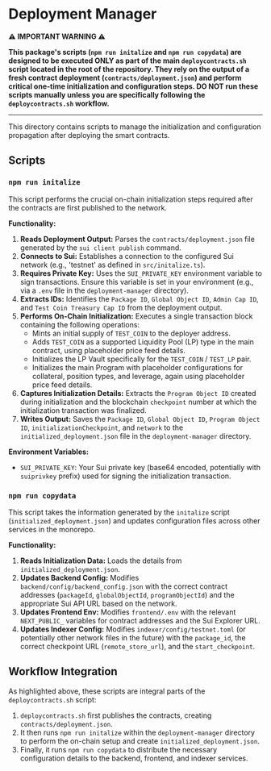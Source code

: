 # Deployment Manager

**⚠️ IMPORTANT WARNING ⚠️**

**This package's scripts (`npm run initalize` and `npm run copydata`) are designed to be executed ONLY as part of the main `deploycontracts.sh` script located in the root of the repository. They rely on the output of a fresh contract deployment (`contracts/deployment.json`) and perform critical one-time initialization and configuration steps. DO NOT run these scripts manually unless you are specifically following the `deploycontracts.sh` workflow.**

---

This directory contains scripts to manage the initialization and configuration propagation after deploying the smart contracts.

## Scripts

### `npm run initalize`

This script performs the crucial on-chain initialization steps required after the contracts are first published to the network.

**Functionality:**

1.  **Reads Deployment Output:** Parses the `contracts/deployment.json` file generated by the `sui client publish` command.
2.  **Connects to Sui:** Establishes a connection to the configured Sui network (e.g., 'testnet' as defined in `src/initalize.ts`).
3.  **Requires Private Key:** Uses the `SUI_PRIVATE_KEY` environment variable to sign transactions. Ensure this variable is set in your environment (e.g., via a `.env` file in the `deployment-manager` directory).
4.  **Extracts IDs:** Identifies the `Package ID`, `Global Object ID`, `Admin Cap ID`, and `Test Coin Treasury Cap ID` from the deployment output.
5.  **Performs On-Chain Initialization:** Executes a single transaction block containing the following operations:
    *   Mints an initial supply of `TEST_COIN` to the deployer address.
    *   Adds `TEST_COIN` as a supported Liquidity Pool (LP) type in the main contract, using placeholder price feed details.
    *   Initializes the LP Vault specifically for the `TEST_COIN` / `TEST_LP` pair.
    *   Initializes the main Program with placeholder configurations for collateral, position types, and leverage, again using placeholder price feed details.
6.  **Captures Initialization Details:** Extracts the `Program Object ID` created during initialization and the blockchain `checkpoint` number at which the initialization transaction was finalized.
7.  **Writes Output:** Saves the `Package ID`, `Global Object ID`, `Program Object ID`, `initializationCheckpoint`, and `network` to the `initialized_deployment.json` file in the `deployment-manager` directory.

**Environment Variables:**

*   `SUI_PRIVATE_KEY`: Your Sui private key (base64 encoded, potentially with `suiprivkey` prefix) used for signing the initialization transaction.

### `npm run copydata`

This script takes the information generated by the `initalize` script (`initialized_deployment.json`) and updates configuration files across other services in the monorepo.

**Functionality:**

1.  **Reads Initialization Data:** Loads the details from `initialized_deployment.json`.
2.  **Updates Backend Config:** Modifies `backend/config/backend_config.json` with the correct contract addresses (`packageId`, `globalObjectId`, `programObjectId`) and the appropriate Sui API URL based on the network.
3.  **Updates Frontend Env:** Modifies `frontend/.env` with the relevant `NEXT_PUBLIC_` variables for contract addresses and the Sui Explorer URL.
4.  **Updates Indexer Config:** Modifies `indexer/config/testnet.toml` (or potentially other network files in the future) with the `package_id`, the correct checkpoint URL (`remote_store_url`), and the `start_checkpoint`.

## Workflow Integration

As highlighted above, these scripts are integral parts of the `deploycontracts.sh` script:

1.  `deploycontracts.sh` first publishes the contracts, creating `contracts/deployment.json`.
2.  It then runs `npm run initalize` within the `deployment-manager` directory to perform the on-chain setup and create `initialized_deployment.json`.
3.  Finally, it runs `npm run copydata` to distribute the necessary configuration details to the backend, frontend, and indexer services. 